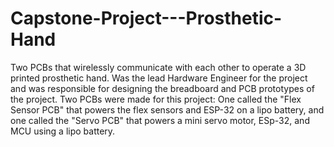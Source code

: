 # Capstone-Project---Prosthetic-Hand
Two PCBs that wirelessly communicate with each other to operate a 3D printed prosthetic hand. Was the lead Hardware Engineer for the project and was responsible for designing the breadboard and PCB prototypes of the project. Two PCBs were made for this project: One called the "Flex Sensor PCB" that powers the flex sensors and ESP-32 on a lipo battery, and one called the "Servo PCB" that powers a mini servo motor, ESp-32, and MCU using a lipo battery. 
